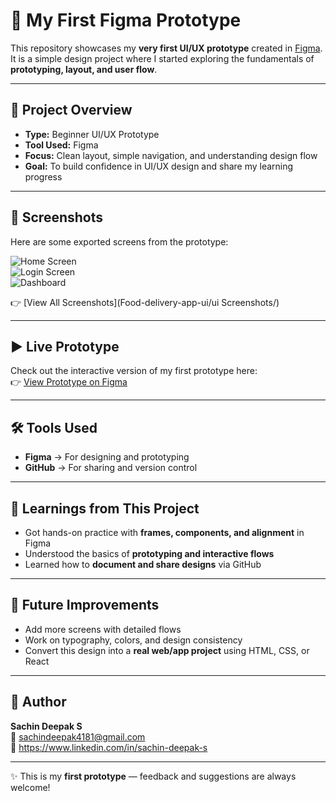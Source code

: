 # 🎨 My First Figma Prototype

This repository showcases my **very first UI/UX prototype** created in [Figma](https://www.figma.com/).  
It is a simple design project where I started exploring the fundamentals of **prototyping, layout, and user flow**.  

---

## 📌 Project Overview
- **Type:** Beginner UI/UX Prototype  
- **Tool Used:** Figma  
- **Focus:** Clean layout, simple navigation, and understanding design flow  
- **Goal:** To build confidence in UI/UX design and share my learning progress  

---

## 📸 Screenshots
Here are some exported screens from the prototype:

![Home Screen](ui-screenshots/Home-V1.png)  
![Login Screen](ui-screenshots/Login-Empty.png)  
![Dashboard](ui-screenshots/Splash-Page-01.png)  



👉  [View All Screenshots](Food-delivery-app-ui/ui Screenshots/)


---

## ▶️ Live Prototype
Check out the interactive version of my first prototype here:  
👉 [View Prototype on Figma](https://www.figma.com/design/IEFc7AtQ7WEECsrlGkvruI/Untitled?node-id=0-1&t=OjIwpc6LQ99WYsS2-1)



---

## 🛠️ Tools Used
- **Figma** → For designing and prototyping  
- **GitHub** → For sharing and version control  

---

## 🚀 Learnings from This Project
- Got hands-on practice with **frames, components, and alignment** in Figma  
- Understood the basics of **prototyping and interactive flows**  
- Learned how to **document and share designs** via GitHub  

---

## 🔮 Future Improvements
- Add more screens with detailed flows  
- Work on typography, colors, and design consistency  
- Convert this design into a **real web/app project** using HTML, CSS, or React  

---

## 👤 Author
**Sachin Deepak S**  
📧 sachindeepak4181@gmail.com  
🔗 https://www.linkedin.com/in/sachin-deepak-s

---
✨ This is my **first prototype** — feedback and suggestions are always welcome!
